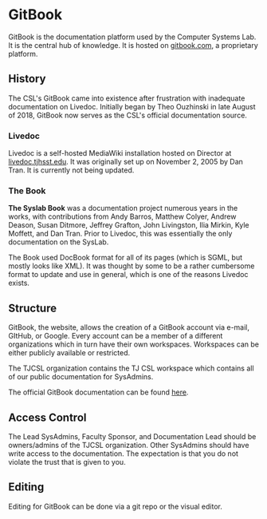 # GitBook

GitBook is the documentation platform used by the Computer Systems Lab. It is the central hub of knowledge. It is hosted on [gitbook.com](https://gitbook.com), a proprietary platform.

## History

The CSL's GitBook came into existence after frustration with inadequate documentation on Livedoc. Initially began by Theo Ouzhinski in late August of 2018, GitBook now serves as the CSL's official documentation source.

### Livedoc

Livedoc is a self-hosted MediaWiki installation hosted on Director at [livedoc.tjhsst.edu](https://livedoc.tjhsst.edu). It was originally set up on November 2, 2005 by Dan Tran. It is currently not being updated.

### The Book

**The Syslab Book** was a documentation project numerous years in the works, with contributions from Andy Barros, Matthew Colyer, Andrew Deason, Susan Ditmore, Jeffrey Grafton, John Livingston, Ilia Mirkin, Kyle Moffett, and Dan Tran. Prior to Livedoc, this was essentially the only documentation on the SysLab.

The Book used DocBook format for all of its pages \(which is SGML, but mostly looks like XML\). It was thought by some to be a rather cumbersome format to update and use in general, which is one of the reasons Livedoc exists.

## Structure

GitBook, the website, allows the creation of a GitBook account via e-mail, GItHub, or Google. Every account can be a member of a different organizations which in turn have their own workspaces. Workspaces can be either publicly available or restricted.

The TJCSL organization contains the TJ CSL workspace which contains all of our public documentation for SysAdmins.

The official GitBook documentation can be found [here](https://docs.gitbook.com/).

## Access Control

The Lead SysAdmins, Faculty Sponsor, and Documentation Lead should be owners/admins of the TJCSL organization. Other SysAdmins should have write access to the documentation. The expectation is that you do not violate the trust that is given to you.

## Editing

Editing for GitBook can be done via a git repo or the visual editor.

